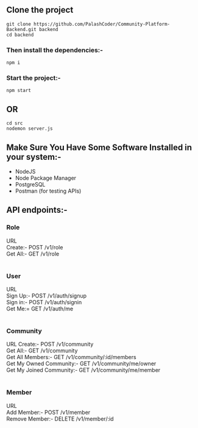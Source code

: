## Clone the project

```
git clone https://github.com/PalashCoder/Community-Platform-Backend.git backend
cd backend
```

### Then install the dependencies:-

```
npm i
```

### Start the project:-

```
npm start
```

## OR

```
cd src
nodemon server.js
```

## Make Sure You Have Some Software Installed in your system:-

<ul>
<li>NodeJS</li>
<li>Node Package Manager</li>
<li>PostgreSQL</li>
<li>Postman (for testing APIs)</li>
</ul>

## API endpoints:-

### Role

URL</br>
Create:- POST /v1/role </br>
Get All:- GET /v1/role</br></br>

### User

URL</br>
Sign Up:- POST /v1/auth/signup</br>
Sign in:- POST /v1/auth/signin</br>
Get Me:= GET /v1/auth/me</br></br>

### Community

URL
Create:- POST /v1/community</br>
Get All:- GET /v1/community</br>
Get All Members:- GET /v1/community/:id/members</br>
Get My Owned Community:- GET /v1/community/me/owner</br>
Get My Joined Community:- GET /v1/community/me/member</br></br>

### Member</br>
URL</br>
Add Member:- POST /v1/member</br>
Remove Member:- DELETE /v1/member/:id
